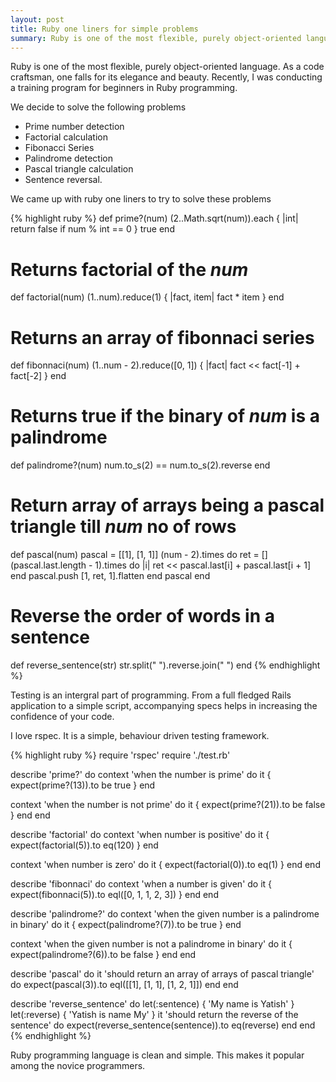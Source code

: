 ```yaml
---
layout: post
title: Ruby one liners for simple problems
summary: Ruby is one of the most flexible, purely object-oriented language. As a code craftsman, one falls for its elegance and beauty.
---
```


Ruby is one of the most flexible, purely object-oriented language. As a code craftsman, one falls for its elegance and beauty. Recently, I was conducting a training program for beginners in Ruby programming.

We decide to solve the following problems

* Prime number detection
* Factorial calculation
* Fibonacci Series
* Palindrome detection
* Pascal triangle calculation
* Sentence reversal.

We came up with ruby one liners to try to solve these problems

{% highlight ruby %}
def prime?(num)
  (2..Math.sqrt(num)).each { |int| return false if num % int == 0 }
  true
end

# Returns factorial of the *num*
def factorial(num)
  (1..num).reduce(1) { |fact, item| fact * item }
end

# Returns an array of fibonnaci series
def fibonnaci(num)
  (1..num - 2).reduce([0, 1]) { |fact| fact << fact[-1] + fact[-2] }
end

# Returns true if the binary of *num* is a palindrome
def palindrome?(num)
  num.to_s(2) == num.to_s(2).reverse
end

# Return array of arrays being a pascal triangle till *num* no of rows
def pascal(num)
  pascal = [[1], [1, 1]]
  (num - 2).times do
    ret = []
    (pascal.last.length - 1).times do |i|
      ret << pascal.last[i] + pascal.last[i + 1]
    end
    pascal.push [1, ret, 1].flatten
  end
  pascal
end

# Reverse the order of words in a sentence
def reverse_sentence(str)
  str.split(" ").reverse.join(" ")
end
{% endhighlight %}

Testing is an intergral part of programming. From a full fledged Rails application to a simple script, accompanying specs helps in increasing the confidence of your code.

I love rspec. It is a simple, behaviour driven testing framework.

{% highlight ruby %}
require 'rspec'
require './test.rb'

describe 'prime?' do
  context 'when the number is prime' do
    it { expect(prime?(13)).to be true }
  end

  context 'when the number is not prime' do
    it { expect(prime?(21)).to be false }
  end
end

describe 'factorial' do
  context 'when number is positive' do
    it { expect(factorial(5)).to eq(120) }
  end

  context 'when number is zero' do
    it { expect(factorial(0)).to eq(1) }
  end
end

describe 'fibonnaci' do
  context 'when a number is given' do
    it { expect(fibonnaci(5)).to eql([0, 1, 1, 2, 3]) }
  end
end

describe 'palindrome?' do
  context 'when the given number is a palindrome in binary' do
    it { expect(palindrome?(7)).to be true }
  end

  context 'when the given number is not a palindrome in binary' do
    it { expect(palindrome?(6)).to be false }
  end
end

describe 'pascal' do
  it 'should return an array of arrays of pascal triangle' do
    expect(pascal(3)).to eql([[1], [1, 1], [1, 2, 1]])
  end
end

describe 'reverse_sentence' do
  let(:sentence) { 'My name is Yatish' }
  let(:reverse)  { 'Yatish is name My' }
  it 'should return the reverse of the sentence' do
    expect(reverse_sentence(sentence)).to eq(reverse)
  end
end
{% endhighlight %}

Ruby programming language is clean and simple. This makes it popular among the novice programmers.
